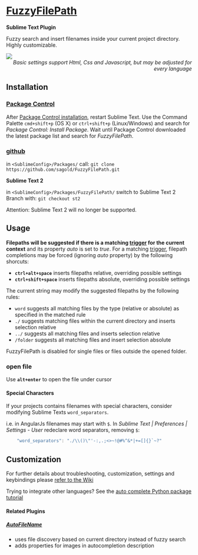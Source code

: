 # [FuzzyFilePath](https://github.com/sagold/FuzzyFilePath)

__Sublime Text Plugin__

Fuzzy search and insert filenames inside your current project directory. Highly customizable.

<img src="https://raw.githubusercontent.com/sagold/FuzzyFilePath/develop/FuzzyFilePathDemo.gif" />
<br />
<em style="display: block; text-align: right;">Basic settings support Html, Css and Javascript, but may be adjusted for every language</em>


## <a name="installation">Installation</a>


### [Package Control](https://sublime.wbond.net/)

After [Package Control installation](https://sublime.wbond.net/installation), restart Sublime Text. Use the Command Palette `cmd+shift+p` (OS X) or `ctrl+shift+p` (Linux/Windows) and search for *Package Control: Install Package*. Wait until Package Control downloaded the latest package list and search for *FuzzyFilePath*.


### [github](https://github.com/sagold/FuzzyFilePath.git)

in `<SublimeConfig>/Packages/` call: `git clone https://github.com/sagold/FuzzyFilePath.git`

__Sublime Text 2__

in `<SublimeConfig>/Packages/FuzzyFilePath/` switch to Sublime Text 2 Branch with: `git checkout st2`

Attention: Sublime Text 2 will no longer be supported.



## <a name="usage">Usage</a>

**Filepaths will be suggested if there is a matching
[trigger](https://github.com/sagold/FuzzyFilePath/wiki/Settings#trigger) for the current context** and its property
_auto_ is set to _true_. For a matching [trigger](https://github.com/sagold/FuzzyFilePath/wiki/Settings#trigger),
filepath completions may be forced (ignoring _auto_ property) by the following shorcuts:

- __`ctrl+alt+space`__ inserts filepaths relative, overriding possible settings
- __`ctrl+shift+space`__ inserts filepaths absolute, overriding possible settings

The current string may modify the suggested filepaths by the following rules:

- `word` suggests all matching files by the type (relative or absolute) as specified in the matched rule
- `./` suggests matching files within the current directory and inserts selection relative
- `../` suggests all matching files and inserts selection relative
- `/folder` suggests all matching files and insert selection absolute

FuzzyFilePath is disabled for single files or files outside the opened folder.

### open file

Use __`alt+enter`__ to open the file under cursor


#### Special Characters

If your projects contains filenames with special characters, consider modifying Sublime Texts `word_separators`.

i.e. in AngularJs filenames may start with `$`. In _Sublime Text | Preferences | Settings - User_ redeclare word
separators, removing `$`:
```js
	"word_separators": "./\\()\"'-:,.;<>~!@#%^&*|+=[]{}`~?"
```


## Customization

For further details about troubleshooting, customization, settings and keybindings please
[refer to the Wiki](https://github.com/sagold/FuzzyFilePath/wiki)

Trying to integrate other languages? See the
[auto complete Python package tutorial](https://github.com/sagold/FuzzyFilePath/wiki/Tutorial:-Add-support-for-python-packages)


#### Related Plugins

##### [AutoFileName](https://github.com/BoundInCode/AutoFileName)

- uses file discovery based on current directory instead of fuzzy search
- adds properties for images in autocompletion description





